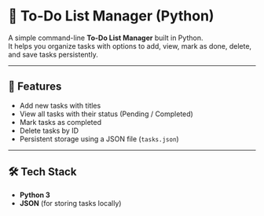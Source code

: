 # 📝 To-Do List Manager (Python)

A simple command-line **To-Do List Manager** built in Python.  
It helps you organize tasks with options to add, view, mark as done, delete, and save tasks persistently.

---

## 🚀 Features
- Add new tasks with titles 
- View all tasks with their status (Pending / Completed)
- Mark tasks as completed
- Delete tasks by ID
- Persistent storage using a JSON file (`tasks.json`)

---

## 🛠️ Tech Stack
- **Python 3**
- **JSON** (for storing tasks locally)

